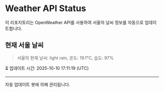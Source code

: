 
# Weather API Status

이 리포지토리는 OpenWeather API를 사용하여 서울의 날씨 정보를 자동으로 업데이트합니다.

## 현재 서울 날씨
> 서울의 현재 날씨: light rain, 온도: 19.1°C, 습도: 97%

⏳ 업데이트 시간: 2025-10-10 17:11:19 (UTC)

---
자동 업데이트 봇에 의해 관리됩니다.
